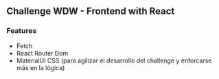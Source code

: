## Challenge WDW - Frontend with React

### Features

- Fetch
- React Router Dom
- MaterialUI CSS (para agilizar el desarrollo del challenge y enforcarse más en la lógica)